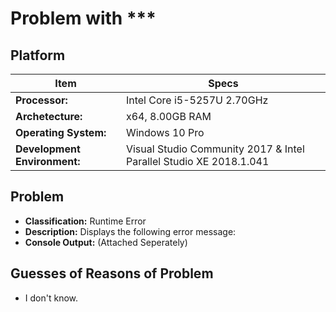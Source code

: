 <!-- Please use English or Chinese, if possible. If you really feel the need to use a different language, please try to attach at least a machine-translated version. -->
<!-- Please specify your compilers and compiling options if you are building from source. -->

# Problem with ***

## Platform

Item | Specs
--- | ---
**Processor:** | Intel Core i5-5257U 2.70GHz
**Archetecture:** | x64, 8.00GB RAM
**Operating System:** | Windows 10 Pro
**Development Environment:** | Visual Studio Community 2017 & Intel Parallel Studio XE 2018.1.041

## Problem

- **Classification:** Runtime Error
- **Description:** Displays the following error message:
- **Console Output:** (Attached Seperately)

## Guesses of Reasons of Problem

- I don't know.

